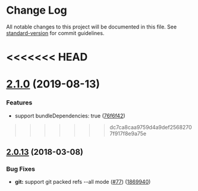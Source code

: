 # Change Log

All notable changes to this project will be documented in this file. See [standard-version](https://github.com/conventional-changelog/standard-version) for commit guidelines.

<<<<<<< HEAD
=======
<a name="2.1.0"></a>
# [2.1.0](https://github.com/npm/read-package-json/compare/v2.0.13...v2.1.0) (2019-08-13)


### Features

* support bundleDependencies: true ([76f6f42](https://github.com/npm/read-package-json/commit/76f6f42))



>>>>>>> dc7ca8caa9759d4a9def25682707f917f8e9a75e
<a name="2.0.13"></a>
## [2.0.13](https://github.com/npm/read-package-json/compare/v2.0.12...v2.0.13) (2018-03-08)


### Bug Fixes

* **git:** support git packed refs --all mode ([#77](https://github.com/npm/read-package-json/issues/77)) ([1869940](https://github.com/npm/read-package-json/commit/1869940))
